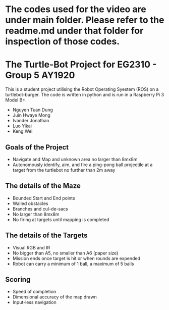 # The codes used for the video are under main folder. Please refer to the readme.md under that folder for inspection of those codes.

# The Turtle-Bot Project for EG2310  - Group 5 AY1920
This is a student project utilising the Robot Operating Syestem (ROS) on a turtlebot-burger. The code is written in python and is run in a Raspberry Pi 3 Model B+.
- Nguyen Tuan Dung
- Juin Hwaye Mong
- Ivander Jonathan
- Luo Yikai
- Keng Wei

## Goals of the Project
- Navigate and Map and unknown area no larger than 8mx8m
- Autonomously identify, aim, and fire a ping-pong ball projectile at a target from
the turtlebot no further than 2m away

## The details of the Maze
- Bounded Start and End points
- Walled obstacles
- Branches and cul-de-sacs
- No larger than 8mx8m
- No firing at targets until mapping is completed

## The details of the Targets
- Visual RGB and IR
- No bigger than A5, no smaller than A6 (paper size)
- Mission ends once target is hit or when rounds are expended
- Robot can carry a minimum of 1 ball, a maximum of 5 balls

## Scoring
- Speed of completion
- Dimensional accuracy of the map drawn
- Input-less navigation
